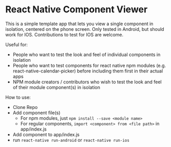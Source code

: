 # React Native Component Viewer

This is a simple template app that lets you view a single component in isolation, centered on the phone screen. Only tested in Android, but should work for IOS. Contributions to test for IOS are welcome.

Useful for:
- People who want to test the look and feel of individual components in isolation
- People who want to test components for react native npm modules (e.g. react-native-calendar-picker) before including them first in their actual apps
- NPM module creators / contributors who wish to test the look and feel of their module component(s) in isolation

How to use:
- Clone Repo
- Add component file(s)
  - For npm modules, just `npm install --save <module name>`
  - For regular components, `import <component> from <file path>` in app/index.js
- Add component to app/index.js
- run `react-native run-android` or `react-native run-ios`
